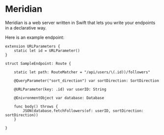 # Meridian

Meridian is a web server written in Swift that lets you write your endpoints in a declarative way.

Here is an example endpoint:

```
extension URLParameters {
    static let id = URLParameter()
}

struct SampleEndpoint: Route {
  
    static let path: RouteMatcher = "/api/users/\(.id))/followers"
  
    @QueryParameter("sort_direction") var sortDirection: SortDirection
  
    @URLParameter(key: .id) var userID: String
    
    @EnivronmentObject var database: Database
    
    func body() throws {
        JSON(database.fetchFollowers(of: userID, sortDirection: sortDirection))
    }
  
}
```
